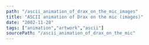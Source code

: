 ```yaml
---
path: "/ascii_animation_of_drax_on_the_mic_images"
title: "ASCII animation of Drax on the mic (images)"
date: "2002-11-28"
tags: ["animation","artwork","ascii"]
sourcePath: "/ascii_animation_of_drax_on_the_mic"
---
```


 